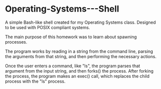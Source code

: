 # Operating-Systems---Shell
A simple Bash-like shell created for my Operating Systems class. Designed to be used with POSIX compliant systems. 

The main purpose of this homework was to learn about spawning processes. 

The program works by reading in a string from the command line, parsing the arguments from that string, and then performing the necessary actions. 

Once the user enters a command, like "ls", the program parses that argument from the input string, and then forks() the process. After forking the process, the program makes an exec() call, which replaces the child process with the "ls" process. 
